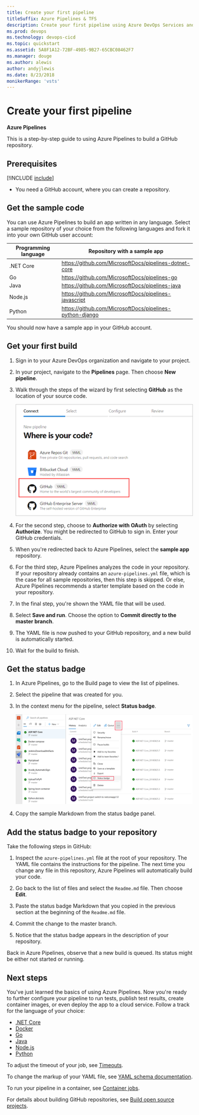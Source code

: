 ```yaml
---
title: Create your first pipeline
titleSuffix: Azure Pipelines & TFS
description: Create your first pipeline using Azure DevOps Services and Team Foundation Server (TFS)
ms.prod: devops
ms.technology: devops-cicd
ms.topic: quickstart
ms.assetid: 5A8F1A12-72BF-4985-9B27-65CBC08462F7
ms.manager: douge
ms.author: alewis
author: andyjlewis
ms.date: 8/23/2018
monikerRange: 'vsts'
---
```


# Create your first pipeline

**Azure Pipelines**

This is a step-by-step guide to using Azure Pipelines to build a GitHub repository.

## Prerequisites

[!INCLUDE [include](_shared/ci-cd-prerequisites-vsts.md)]

* You need a GitHub account, where you can create a repository.

## Get the sample code

You can use Azure Pipelines to build an app written in any language.
Select a sample repository of your choice from the following languages and fork it into your own GitHub user account:

| Programming language | Repository with a sample app |
|----------------------|----------------------------|
| .NET Core | https://github.com/MicrosoftDocs/pipelines-dotnet-core |
| Go | https://github.com/MicrosoftDocs/pipelines-go |
| Java | https://github.com/MicrosoftDocs/pipelines-java |
| Node.js | https://github.com/MicrosoftDocs/pipelines-javascript |
| Python | https://github.com/MicrosoftDocs/pipelines-python-django |

You should now have a sample app in your GitHub account.

## Get your first build

1. Sign in to your Azure DevOps organization and navigate to your project.

1. In your project, navigate to the **Pipelines** page. Then choose **New pipeline**.

1. Walk through the steps of the wizard by first selecting **GitHub** as the location of your source code.

   ![Select GitHub](_img/get-started-yaml/new-pipeline.png)

1. For the second step, choose to **Authorize with OAuth** by selecting **Authorize**. You might be redirected to GitHub to sign in. Enter your GitHub credentials.

1. When you're redirected back to Azure Pipelines, select the **sample app** repository.

1. For the third step, Azure Pipelines analyzes the code in your repository. If your repository already contains an `azure-pipelines.yml` file, which is the case for all sample repositories, then this step is skipped. Or else, Azure Pipelines recommends a starter template based on the code in your repository.

1. In the final step, you're shown the YAML file that will be used.

1. Select **Save and run**. Choose the option to **Commit directly to the master branch**.

1. The YAML file is now pushed to your GitHub repository, and a new build is automatically started.

1. Wait for the build to finish.

## Get the status badge

1. In Azure Pipelines, go to the Build page to view the list of pipelines.

1. Select the pipeline that was created for you.

1. In the context menu for the pipeline, select **Status badge**.

   ![Status badge](_img/get-started-yaml/status-badge.png)

1. Copy the sample Markdown from the status badge panel.

## Add the status badge to your repository

Take the following steps in GitHub:

1. Inspect the `azure-pipelines.yml` file at the root of your repository. The YAML file contains the instructions for the pipeline. The next time you change any file in this repository, Azure Pipelines will automatically build your code.

1. Go back to the list of files and select the `Readme.md` file. Then choose **Edit**.

1. Paste the status badge Markdown that you copied in the previous section at the beginning of the `Readme.md` file.

1. Commit the change to the master branch.

1. Notice that the status badge appears in the description of your repository.

Back in Azure Pipelines, observe that a new build is queued. Its status might be either not started or running.

## Next steps

You've just learned the basics of using Azure Pipelines. Now you're ready to further configure your pipeline to run tests, publish test results, create container images, or even deploy the app to a cloud service. Follow a track for the language of your choice:

* [.NET Core](languages/dotnet-core.md)
* [Docker](languages/docker.md)
* [Go](languages/go.md)
* [Java](languages/java.md)
* [Node.js](languages/javascript.md)
* [Python](languages/python.md)

To adjust the timeout of your job, see [Timeouts](process/phases.md#timeouts).

To change the markup of your YAML file, see [YAML schema documentation](https://docs.microsoft.com/en-us/azure/devops/pipelines/yaml-schema). 

To run your pipeline in a container, see [Container jobs](process/container-phases.md).

For details about building GitHub repositories, see [Build open source projects](build/ci-public.md).
